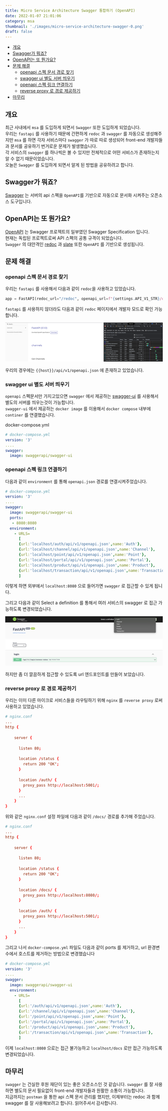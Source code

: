 ```yaml
---
title: Micro Service Architecture Swagger 통합하기 (OpenAPI)
date: 2022-01-07 21:01:06
category: msa
thumbnail: './images/micro-service-architecture-swagger-0.png'
draft: false
---
```


- [개요](#개요)
- [Swagger가 뭐죠?](#swagger가-뭐죠)
- [OpenAPI는 또 뭔가요?](#openapi는-또-뭔가요)
- [문제 해결](#문제-해결)
  - [openapi 스펙 문서 경로 찾기](#openapi-스펙-문서-경로-찾기)
  - [swagger ui 별도 서버 띄우기](#swagger-ui-별도-서버-띄우기)
  - [openapi 스펙 링크 연결하기](#openapi-스펙-링크-연결하기)
  - [reverse proxy 로 경로 제공하기](#reverse-proxy-로-경로-제공하기)
- [마무리](#마무리)

## 개요

최근 사내에서 `msa` 를 도입하게 되면서 `Swagger` 또한 도입하게 되었습니다.  
우리는 `fastapi` 를 사용하기 때문에 간편하게 `redoc` 과 `swagger` 를 자동으로 생성해주지만
`msa` 를 하면 각자 서비스마다 `swagger` 가 따로 따로 생성되어 front-end 개발자들과 문서를 공유하기 번거로운 문제가 발생했습니다.  
각 서비스의 `swagger` 를 하나씩은 볼 수 있지만 전체적으로 어떤 서비스가 존재하는지 알 수 없기 때문이었습니다.  
오늘은 `Swagger` 를 도입하게 되면서 알게 된 방법을 공유하려고 합니다.

## Swagger가 뭐죠?

[Swagger](https://swagger.io/) 는 서버의 api 스펙을 `OpenAPI`를 기반으로 자동으로 문서화 시켜주는 오픈소스 도구입니다.

## OpenAPI는 또 뭔가요?

[OpenAPI](https://swagger.io/specification/) 는 Swagger 프로젝트의 일부였던 Swagger Specification 입니다.  
현재는 독립된 프로젝트로써 API 스펙의 공통 규격이 되었습니다.  
`Swagger` 의 대안격인 [redoc](https://github.com/Redocly/redoc) 과 [slate](https://github.com/slatedocs/slate) 또한 `OpenAPI` 를 기반으로 생성됩니다.

## 문제 해결

### openapi 스펙 문서 경로 찾기

우리는 `fastapi` 를 사용해서 다음과 같이 `redoc`을 사용하고 있었습니다.

```python
app = FastAPI(redoc_url="/redoc", openapi_url=f"{settings.API_V1_STR}/openapi.json")
```

`fastapi` 를 사용하지 않더라도 다음과 같이 `redoc` 페이지에서 개발자 모드로 확인 가능합니다.

![image](images/micro-service-architecture-swagger-1.png)

우리의 경우에는 `{{host}}/api/v1/openapi.json` 에 존재하고 있었습니다.

### swagger ui 별도 서버 띄우기

`openapi` 스펙문서만 가지고있으면 `swagger` 에서 제공하는 [swagger-ui](https://github.com/swagger-api/swagger-ui/) 를 사용해서 별도의 서버를 띄우는것이 가능합니다.  
`swagger-ui` 에서 제공하는 `docker image` 를 이용해서 `docker compose` 내부에 `continer` 를 연결했습니다.

docker-compose.yml

```yml
# docker-compose.yml
version: '3'
....
swagger:
  image: swaggerapi/swagger-ui
```

### openapi 스펙 링크 연결하기

다음과 같이 `environment` 를 통해 `openapi.json` 경로를 연결시켜주었습니다.

```yml
# docker-compose.yml
version: '3'
....
swagger:
  image: swaggerapi/swagger-ui
  ports:
   - 8080:8080
  environment:
    - URLS=
      [
      {url:'localhost/auth/api/v1/openapi.json',name:'Auth'},
      {url:'localhost/channel/api/v1/openapi.json',name:'Channel'},
      {url:'localhost/point/api/v1/openapi.json',name:'Point'},
      {url:'localhost/portal/api/v1/openapi.json',name:'Portal'},
      {url:'localhost/product/api/v1/openapi.json',name:'Product'},
      {url:'localhost/transaction/api/v1/openapi.json',name:'Transaction'},
      ]
```

이렇게 하면 외부에서 `localhost:8080` 으로 들어가면 `swagger` 로 접근할 수 있게 됩니다.

그리고 다음과 같이 Select a definition 를 통해서 여러 서비스의 swagger 로 접근 가능하도록 변경되었습니다.

![image](images/micro-service-architecture-swagger-2.png)

하지만 좀 더 깔끔하게 접근할 수 있도록 url 엔드포인트를 만들어 보았습니다.

### reverse proxy 로 경로 제공하기

우리는 이미 다른 마이크로 서비스들을 라우팅하기 위해 `nginx` 를 `reverse proxy` 로써 사용하고 있었습니다.

```conf
# nginx.conf
...
http {

    server {

      listen 80;

      location /status {
        return 200 "OK";
      }

      location /auth/ {
        proxy_pass http://localhost:5001/;
      }
      ...
    }
}
```

위와 같은 `nginx.conf` 설정 파일에 다음과 같이 `/docs/` 경로를 추가해 주었습니다.

```conf
# nginx.conf
...
http {

    server {

      listen 80;

      location /status {
        return 200 "OK";
      }

      location /docs/ {
        proxy_pass http://localhost:8080/;
      }

      location /auth/ {
        proxy_pass http://localhost:5001/;
      }
      ...
    }
}
```

그리고 나서 `docker-compose.yml` 파일도 다음과 같이 ports 를 제거하고, url 환경변수에서 호스트를 제거하는 방법으로 변경했습니다

```yml
# docker-compose.yml
version: '3'
....
swagger:
  image: swaggerapi/swagger-ui
  environment:
    - URLS=
      [
      {url:'/auth/api/v1/openapi.json',name:'Auth'},
      {url:'/channel/api/v1/openapi.json',name:'Channel'},
      {url:'/point/api/v1/openapi.json',name:'Point'},
      {url:'/portal/api/v1/openapi.json',name:'Portal'},
      {url:'/product/api/v1/openapi.json',name:'Product'},
      {url:'/transaction/api/v1/openapi.json',name:'Transaction'},
      ]
```

이제 `localhost:8080` 으로는 접근 불가능하고 `localhost/docs` 로만 접근 가능하도록 변경되었습니다.

## 마무리

`swagger` 는 건실한 후원 재단이 있는 좋은 오픈소스인 것 같습니다.
`swagger` 를 잘 사용하면 별도의 문서 필요없이 front-end 개발자들과 원활한 소통이 가능합니다.  
지금까지는 `postman` 을 통한 api 스펙 문서 관리를 했지만, 이제부터는 redoc 과 함께 swagger 를 잘 사용해보려고 합니다.
읽어주셔서 감사합니다.
